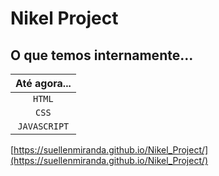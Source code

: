 # Nikel Project
<!--
O projeto está finalizado e comsuas funções ativas. 

> ⚠️ *Essas são exemplo das telas .* 

## Tela == Login ==
<img width="1437" alt="login" src="https://user-images.githubusercontent.com/62394959/154377417-87a9965d-c1e3-48a2-a211-1c0970122525.png">


## Tela == Home ==
<img width="1437" alt="home" src="https://user-images.githubusercontent.com/62394959/154377411-cdf9234e-6e50-44be-a7b5-ec0a6adcdcd8.png">


## Tela == Transactions ==
<img width="1437" alt="transactions" src="https://user-images.githubusercontent.com/62394959/154377423-cb66f2e4-32cc-474d-8931-bac515d4effa.png">
-->



## O que temos internamente...

| Até agora...                 |
| :--------------------------: | 
| `HTML`                       |
| `CSS`                        |                                                                                                               
| `JAVASCRIPT`                 |



[https://suellenmiranda.github.io/Nikel_Project/](https://suellenmiranda.github.io/Nikel_Project/)
